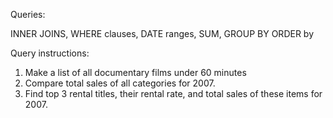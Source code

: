 Queries:

INNER JOINS, 
WHERE clauses, 
DATE ranges, 
SUM, 
GROUP BY
ORDER by

Query instructions:

1. Make a list of all documentary films under 60 minutes
2. Compare total sales of all categories for 2007. 
3. Find top 3 rental titles, their rental rate,  and total sales of these items for 2007.
